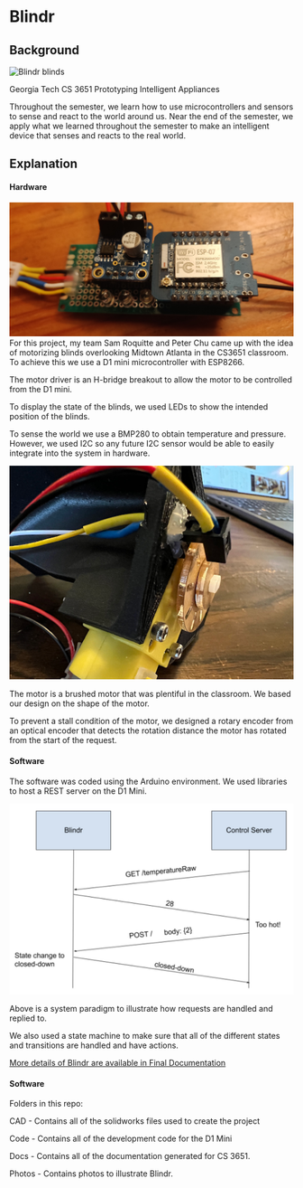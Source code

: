 # Blindr

## Background

![Blindr blinds](https://github.com/PeterChu3/Blindr/blob/main/Photos/blindr.gif?raw=true)

Georgia Tech CS 3651 Prototyping Intelligent Appliances

Throughout the semester, we learn how to use microcontrollers and sensors to sense and react to the world around us. Near the end of the semester, we apply what we learned throughout the semester to make an intelligent device that senses and reacts to the real world.

## Explanation

#### Hardware

![Blindr blinds](https://github.com/PeterChu3/Blindr/blob/main/Photos/protoboardTop.jpeg?raw=true)
For this project, my team Sam Roquitte and Peter Chu came up with the idea of motorizing blinds overlooking Midtown Atlanta in the CS3651 classroom. To achieve this we use a D1 mini microcontroller with ESP8266.

The motor driver is an H-bridge breakout to allow the motor to be controlled from the D1 mini.

To display the state of the blinds, we used LEDs to show the intended position of the blinds.

To sense the world we use a BMP280 to obtain temperature and pressure. However, we used I2C so any future I2C sensor would be able to easily integrate into the system in hardware.

![encoder side](https://github.com/PeterChu3/Blindr/blob/main/Photos/encoderside.png?raw=true)

The motor is a brushed motor that was plentiful in the classroom. We based our design on the shape of the motor.

To prevent a stall condition of the motor, we designed a rotary encoder from an optical encoder that detects the rotation distance the motor has rotated from the start of the request.

#### Software

The software was coded using the Arduino environment. We used libraries to host a REST server on the D1 Mini.

![Blindr blinds](https://github.com/PeterChu3/Blindr/blob/main/Photos/REST%20diagram.jpg?raw=true)

Above is a system paradigm to illustrate how requests are handled and replied to.

We also used a state machine to make sure that all of the different states and transitions are handled and have actions.

[More details of Blindr are available in Final Documentation](https://github.com/PeterChu3/Blindr/blob/main/Docs/Final%20Documentation.pdf)

#### Software

Folders in this repo:

CAD - Contains all of the solidworks files used to create the project

Code - Contains all of the development code for the D1 Mini

Docs - Contains all of the documentation generated for CS 3651.

Photos - Contains photos to illustrate Blindr.
